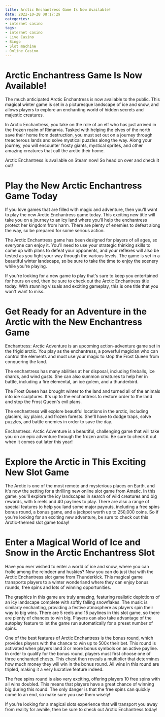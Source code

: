 ```yaml
---
title: Arctic Enchantress Game Is Now Available! 
date: 2022-10-28 08:17:29
categories:
- internet casino
tags:
- internet casino
- Live Casino
- Bingo
- Slot machine
- Online Casino
---
```



#  Arctic Enchantress Game Is Now Available! 

The much anticipated Arctic Enchantress is now available to the public. This magical winter game is set in a picturesque landscape of ice and snow, and allows players to explore an enchanting world of hidden secrets and majestic creatures. 

In Arctic Enchantress, you take on the role of an elf who has just arrived in the frozen realm of Rimarvia. Tasked with helping the elves of the north save their home from destruction, you must set out on a journey through treacherous lands and solve mystical puzzles along the way. Along your journey, you will encounter frosty giants, mystical sprites, and other amazing creatures that call the arctic their home. 

Arctic Enchantress is available on Steam now! So head on over and check it out!

#  Play the New Arctic Enchantress Game Today 

If you love games that are filled with magic and adventure, then you'll want to play the new Arctic Enchantress game today. This exciting new title will take you on a journey to an icy land where you'll help the enchantress protect her kingdom from harm. There are plenty of enemies to defeat along the way, so be prepared for some serious action.

The Arctic Enchantress game has been designed for players of all ages, so everyone can enjoy it. You'll need to use your strategic thinking skills to come up with plans to defeat your opponents, and your reflexes will also be tested as you fight your way through the various levels. The game is set in a beautiful winter landscape, so be sure to take the time to enjoy the scenery while you're playing.

 If you're looking for a new game to play that's sure to keep you entertained for hours on end, then be sure to check out the Arctic Enchantress title today. With stunning visuals and exciting gameplay, this is one title that you won't want to miss.

#  Get Ready for an Adventure in the Arctic with the New Enchantress Game 

Enchantress: Arctic Adventure is an upcoming action-adventure game set in the frigid arctic. You play as the enchantress, a powerful magician who can control the elements and must use your magic to stop the Frost Queen from conquering the land.

The enchantress has many abilities at her disposal, including fireballs, ice shards, and wind gusts. She can also summon creatures to help her in battle, including a fire elemental, an ice golem, and a thunderbird.

The Frost Queen has brought winter to the land and turned all of the animals into ice sculptures. It's up to the enchantress to restore order to the land and stop the Frost Queen's evil plans.

The enchantress will explore beautiful locations in the arctic, including glaciers, icy plains, and frozen forests. She'll have to dodge traps, solve puzzles, and battle enemies in order to save the day.

Enchantress: Arctic Adventure is a beautiful, challenging game that will take you on an epic adventure through the frozen arctic. Be sure to check it out when it comes out later this year!

#  Explore the Arctic in This Exciting New Slot Game 

The Arctic is one of the most remote and mysterious places on Earth, and it's now the setting for a thrilling new online slot game from Amatic. In this game, you'll explore the icy landscapes in search of wild creatures and big rewards, with 5 reels and 40 paylines to play. There are also a range of special features to help you land some major payouts, including a free spins bonus round, a bonus game, and a jackpot worth up to 250,000 coins. So if you're looking for an exciting new adventure, be sure to check out this Arctic-themed slot game today!

#  Enter a Magical World of Ice and Snow in the Arctic Enchantress Slot




Have you ever wished to enter a world of ice and snow, where you can frolic among the reindeer and huskies? Now you can do just that with the Arctic Enchantress slot game from Thunderkick. This magical game transports players to a winter wonderland where they can enjoy bonus rounds, free spins and lots of winning opportunities.

The graphics in this game are truly amazing, featuring realistic depictions of an icy landscape complete with softly falling snowflakes. The music is similarly enchanting, providing a festive atmosphere as players spin their way to big wins. There are 5 reels and 15 paylines in this slot game, so there are plenty of chances to win big. Players can also take advantage of the autoplay feature to let the game run automatically for a preset number of spins.

One of the best features of Arctic Enchantress is the bonus round, which provides players with the chance to win up to 500x their bet. This round is activated when players land 3 or more bonus symbols on an active payline. In order to qualify for the bonus round, players must first choose one of three enchanted chests. This chest then reveals a multiplier that determines how much money they will win in the bonus round. All wins in this round are tripled, making it a very lucrative feature indeed.

The free spins round is also very exciting, offering players 10 free spins with all wins doubled. This means that players have a great chance of winning big during this round. The only danger is that the free spins can quickly come to an end, so make sure you use them wisely!

If you're looking for a magical slots experience that will transport you away from reality for awhile, then be sure to check out Arctic Enchantress today!